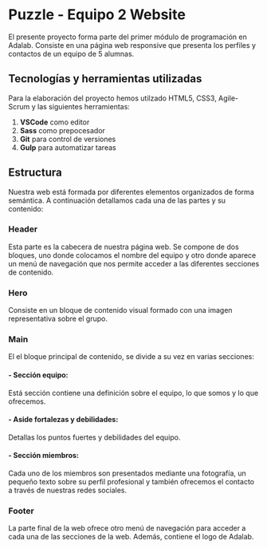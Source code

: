 # Puzzle - Equipo 2 Website
El presente proyecto forma parte del primer módulo de programación en Adalab. 
Consiste en una página web responsive que presenta los perfiles y contactos de un equipo de 5 alumnas.

## Tecnologías y herramientas utilizadas

Para la elaboración del proyecto hemos utilzado HTML5, CSS3, Agile-Scrum y las siguientes herramientas:

1. **VSCode** como editor
2. **Sass** como prepocesador
3. **Git** para control de versiones 
4. **Gulp** para automatizar tareas

## Estructura

Nuestra web está formada por diferentes elementos organizados de forma semántica. A continuación detallamos cada una de las partes y su contenido:

### Header
Esta parte es la cabecera de nuestra página web. Se compone de dos bloques, uno donde colocamos el nombre del equipo y otro donde aparece un menú de navegación que nos permite acceder a las diferentes secciones de contenido.

### Hero
Consiste en un bloque de contenido visual formado con una imagen representativa sobre el grupo. 

### Main
El el bloque principal de contenido, se divide a su vez en varias secciones:
#### - Sección equipo:
Está sección contiene una definición sobre el equipo, lo que somos y lo que ofrecemos.
#### - Aside fortalezas y debilidades:
Detallas los puntos fuertes y debilidades del equipo.
#### - Sección miembros:
Cada uno de los miembros son presentados mediante una fotografía, un pequeño texto sobre su perfil profesional y también ofrecemos el contacto a través de nuestras redes sociales.

### Footer
La parte final de la web ofrece otro menú de navegación para acceder a cada una de las secciones de la web. Además, contiene el logo de Adalab.


